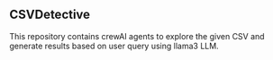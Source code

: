 ## CSVDetective

This repository contains crewAI agents to explore the given CSV and generate results based on user query using llama3 LLM.

